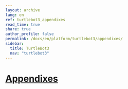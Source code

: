 ```yaml
---
layout: archive
lang: en
ref: turtlebot3_appendixes
read_time: true
share: true
author_profile: false
permalink: /docs/en/platform/turtlebot3/appendixes/
sidebar:
  title: TurtleBot3
  nav: "turtlebot3"
---
```


<div style="counter-reset: h1 19"></div>

# [Appendixes](#appendixes)
